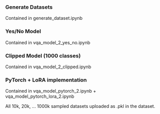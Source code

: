 ### Generate Datasets
Contained in generate_dataset.ipynb

### Yes/No Model
Contained in vqa_model_2_yes_no.ipynb 

### Clipped Model (1000 classes)
Contained in vqa_model_2_clipped.ipynb

### PyTorch + LoRA implementation
Contained in vqa_model_pytorch_2.ipynb + vqa_model_pytorch_lora_2.ipynb

All 10k, 20k, ... 1000k sampled datasets uploaded as .pkl in the dataset.
